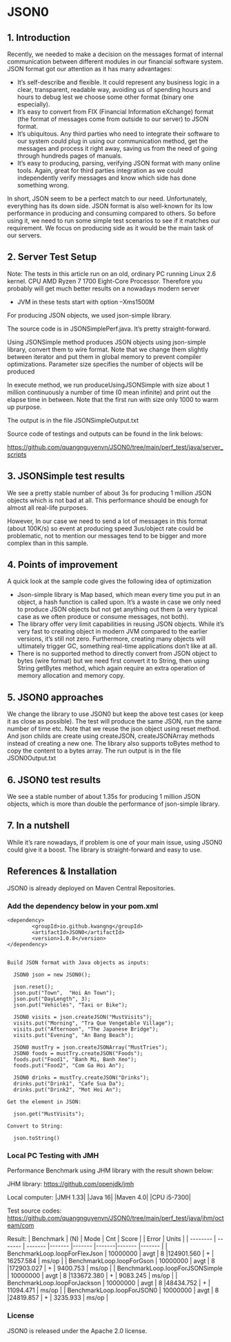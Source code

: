 # JSON0

## 1. Introduction

Recently, we needed to make a decision on the messages format of internal communication between different modules in our financial software system. JSON format got our attention as it has many advantages:

-	It’s self-describe and flexible. It could represent any business logic in a clear, transparent, readable way, avoiding us of spending hours and hours to debug lest we choose some other format (binary one especially).
-	It’s easy to convert from FIX (Financial Information eXchange) format (the format of messages come from outside to our server) to JSON format.
-	It’s ubiquitous. Any third parties who need to integrate their software to our system could plug in using our communication method, get the messages and process it right away, saving us from the need of going through hundreds pages of manuals.
-	It’s easy to producing, parsing, verifying JSON format with many online tools. Again, great for third parties integration as we could independently verify messages and know which side has done something wrong.

In short, JSON seem to be a perfect match to our need. Unfortunately, everything has its down side. JSON format is also well-known for its low performance in producing and consuming compared to others. So before using it, we need to run some simple test scenarios to see if it matches our requirement. We focus on producing side as it would be the main task of our servers.

## 2. Server Test Setup

Note: The tests in this article run on an old, ordinary PC running Linux 2.6 kernel. CPU AMD Ryzen 7 1700 Eight-Core Processor. Therefore you probably will get much better results on a nowadays modern server
-	JVM in these tests start with option –Xms1500M

For producing JSON objects, we used json-simple library.

The source code is in JSONSimplePerf.java. It’s pretty straight-forward.

Using JSONSimple method produces JSON objects using json-simple library, convert them to wire format. Note that we change them slightly between iterator and put them in global memory to prevent compiler optimizations. Parameter size specifies the number of objects will be produced

In execute method, we run produceUsingJSONSimple with size about 1 million continuously a number of time (0 mean infinite) and print out the elapse time in between. Note that the first run with size only 1000 to warm up purpose.

The output is in the file JSONSimpleOutput.txt

Source code of testings and outputs can be found in the link belows:

https://github.com/quangnguyenvn/JSON0/tree/main/perf_test/java/server_scripts


## 3.	JSONSimple test results

We see a pretty stable number of about 3s for producing 1 million JSON objects which is not bad at all. This performance should be enough for almost all real-life purposes.

However, In our case we need to send a lot of messages in this format (about 100K/s) so event at producing speed 3us/object rate could be problematic, not to mention our messages tend to be bigger and more complex than in this sample.

## 4. Points of improvement

A quick look at the sample code gives the following idea of optimization
-	Json-simple library is Map based, which mean every time you put in an object, a hash function is called upon. It’s a waste in case we only need to produce JSON objects but not get anything out them (a very typical case as we often produce or consume messages, not both).
-	The library offer very limit capabilities in reusing JSON objects. While it’s very fast to creating object in modern JVM compared to the earlier versions, it’s still not zero. Furthermore, creating many objects will ultimately trigger GC, something real-time applications don’t like at all.
-	There is no supported method to directly convert from JSON object to bytes (wire format) but we need first convert it to String, then using String getBytes method, which again require an extra operation of memory allocation and memory copy.

## 5. JSON0 approaches

We change the library to use JSON0 but keep the above test cases (or keep it as close as possible). The test will produce the same JSON, run the same number of time etc.
Note that we reuse the json object using reset method. And json childs are create using createJSON, createJSONArray methods instead of creating a new one. The library also supports toBytes method to copy the content to a bytes array.
The run output is in the file JSON0Output.txt

## 6. JSON0 test results
We see a stable number of about 1.35s for producing 1 million JSON objects, which is more than double the performance of json-simple library.

## 7. In a nutshell
While it’s rare nowadays, if problem is one of your main issue, using JSON0 could give it a boost. The library is straight-forward and easy to use.


## References & Installation

JSON0 is already deployed on Maven Central Repositories.

### Add the dependency below in your pom.xml
```
<dependency>
    	<groupId>io.github.kwangng</groupId>
    	<artifactId>JSON0</artifactId>
    	<version>1.0.8</version>
</dependency>


Build JSON format with Java objects as inputs:

  JSON0 json = new JSON0();

  json.reset();
  json.put("Town",  "Hoi An Town");
  json.put("DayLength", 3);
  json.put("Vehicles", "Taxi or Bike");

  JSON0 visits = json.createJSON("MustVisits");
  visits.put("Morning", "Tra Que Vengetable Village");
  visits.put("Afternoon", "The Japanese Bridge");
  visits.put("Evening", "An Bang Beach");

  JSON0 mustTry = json.createJSONArray("MustTries");
  JSON0 foods = mustTry.createJSON("Foods");
  foods.put("Food1", "Banh Mi, Banh Xeo");
  foods.put("Food2", "Com Ga Hoi An");

  JSON0 drinks = mustTry.createJSON("Drinks");
  drinks.put("Drink1", "Cafe Sua Da");
  drinks.put("Drink2", "Mot Hoi An");

Get the element in JSON:

  json.get("MustVisits");

Convert to String:

  json.toString()

```

### Local PC Testing with JMH

Performance Benchmark using JHM library with the result shown below:

JHM library:
https://github.com/openjdk/jmh

Local computer:
|JMH 1.33|
|Java 16|
|Maven 4.0|
|CPU i5-7300|

Test source codes:
https://github.com/quangnguyenvn/JSON0/tree/main/perf_test/java/jhm/octeam/com

Result:
| Benchmark    						| (N) 		|  Mode  	| Cnt 		| Score 		| 		| Error	 		|	 Units 	|
| -------- 							| ------- 	|  -------  |-------   	|------- 		|-------|------- 		|------- 	|
| BenchmarkLoop.loopForFlexJson		| 10000000 	|	avgt	|	8		|124901.560		|	+	|	16257.584	|	ms/op	|
| BenchmarkLoop.loopForGson 		| 10000000  |	avgt	|	8		|172903.027		|	+	|	9400.753	|	ms/op	|
| BenchmarkLoop.loopForJSONSimple   | 10000000  |	avgt	|	8		|133672.380		|	+	|	9083.245	|	ms/op	|
| BenchmarkLoop.loopForJackson   	| 10000000  |	avgt	|	8		|48434.752		|	+	|	11094.471	|	ms/op	|
| BenchmarkLoop.loopForJSON0  	| 10000000  |	avgt	|	8		|24819.857		|	+	|	3235.933	|	ms/op	|

### License
JSON0 is released under the Apache 2.0 license.

